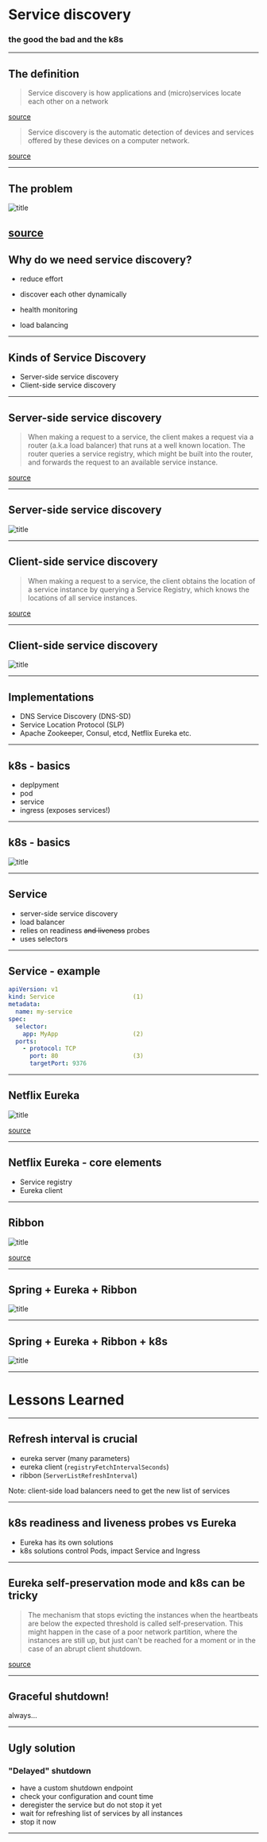 # Service discovery 

### the good the bad and the k8s

---

## The definition


> Service discovery is how applications and (micro)services locate each other on a network

[source](https://www.getambassador.io/resources/service-discovery-microservices/)


> Service discovery is the automatic detection of devices and services offered by these devices on a computer network.

[source](https://en.wikipedia.org/wiki/Service_discovery)


---

## The problem

![title](assets/img/service_discovery_problem.png)

[source](https://www.nginx.com/blog/service-discovery-in-a-microservices-architecture/)
---

    
## Why do we need service discovery? 

* reduce effort

* discover each other dynamically

* health monitoring

* load balancing


---

## Kinds of Service Discovery

* Server-side service discovery
* Client-side service discovery

---

## Server-side service discovery

> When making a request to a service, the client makes a request via a router (a.k.a load balancer) that runs at a well known location. The router queries a service registry, which might be built into the router, and forwards the request to an available service instance.

[source](https://microservices.io/patterns/server-side-discovery.html)


---

## Server-side service discovery

![title](assets/img/server-side-discovery.jpg)


---

## Client-side service discovery

> When making a request to a service, the client obtains the location of a service instance by querying a Service Registry, which knows the locations of all service instances.

[source](https://microservices.io/patterns/client-side-discovery.html)

---

## Client-side service discovery

![title](assets/img/client-side-discovery.jpg)

---

## Implementations

* DNS Service Discovery (DNS-SD)
* Service Location Protocol (SLP)
* Apache Zookeeper, Consul, etcd, Netflix Eureka etc.


---

## k8s - basics

- deplpyment
- pod
- service
- ingress (exposes services!)

---

## k8s - basics


![title](assets/img/k8s.png)

---

## Service

- server-side service discovery
- load balancer
- relies on readiness ~~and liveness~~ probes 
- uses selectors

---

## Service - example

```yaml
apiVersion: v1
kind: Service                      (1)
metadata:
  name: my-service
spec:
  selector:
    app: MyApp                     (2)
  ports:
    - protocol: TCP
      port: 80                     (3)
      targetPort: 9376
```

---

## Netflix Eureka

![title](assets/img/eureka_arch.png)

[source](https://www.codeprimers.com/client-side-service-discovery-in-spring-boot-with-netflix-eureka/)

---

## Netflix Eureka - core elements

* Service registry
* Eureka client

---

## Ribbon

![title](assets/img/ribbon.jpg)

[source](https://www.javaxp.com/2020/06/client-side-load-balancing-using-eureka.html)


---

## Spring + Eureka + Ribbon

![title](assets/img/spring_eureka_ribbon.png)

---

## Spring + Eureka + Ribbon + k8s

![title](assets/img/spring_eureka_ribbon_k8s.png)

---

# Lessons Learned

---

## Refresh interval is crucial

* eureka server (many parameters)
* eureka client (`registryFetchIntervalSeconds`)
* ribbon (`ServerListRefreshInterval`)

Note: 
client-side load balancers need to get the  new list of services

---

## k8s readiness and liveness probes vs Eureka

* Eureka has its own solutions
* k8s solutions control Pods, impact Service and Ingress

---

## Eureka self-preservation mode and k8s can be tricky

> The mechanism that stops evicting the instances when the heartbeats are below the expected threshold is called self-preservation. This might happen in the case of a poor network partition, where the instances are still up, but just can't be reached for a moment or in the case of an abrupt client shutdown.

[source](https://www.baeldung.com/eureka-self-preservation-renewal)

---

## Graceful shutdown!
 
always...

---

## Ugly solution 
### "Delayed" shutdown

* have a custom shutdown endpoint
* check your configuration and count time
* deregister the service but do not stop it yet
* wait for refreshing list of services by all instances
* stop it now

---
